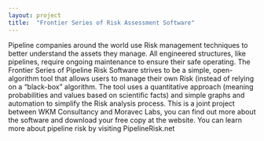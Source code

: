```yaml
---
layout: project
title:  "Frontier Series of Risk Assessment Software"
---
```

Pipeline companies around the world use Risk management techniques to better understand the assets they manage.  All engineered structures, like pipelines, require ongoing maintenance to ensure their safe operating.  The Frontier Series of Pipeline Risk Software strives to be a simple, open-algorithm tool that allows users to manage their own Risk (instead of relying on a “black-box” algorithm.  The tool uses a quantitative approach (meaning probabilities and values based on scientific facts) and simple graphs and automation to simplify the Risk analysis process.  This is a joint project between WKM Consultancy and Moravec Labs, you can find out more about the software and download your free copy at the website.  You can learn more about pipeline risk by visiting PipelineRisk.net
